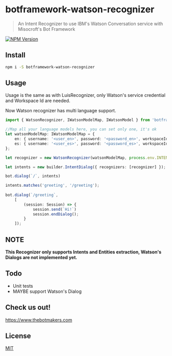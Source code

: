# botframework-watson-recognizer

> An Intent Recognizer to use IBM's Watson Conversation service with Misocroft's Bot Framework

[![NPM Version][npm-image]][npm-url]

## Install

```bash
npm i -S botframework-watson-recognizer
```

## Usage

Usage is the same as with LuisRecognizer, only Watson's service credential and Workspace Id are needed.

Now Watson recognizer has multi language support.

```ts
import { WatsonRecognizer, IWatsonModelMap, IWatsonModel } from 'botframework-watson-recognizer';

//Map all your language models here, you can set only one, it's ok
let watsonModelMap: IWatsonModelMap = {
    en: { username: '<user_en>', password: '<password_en>', workspaceId: '<workspace-id_en>' },
    es: { username: '<user_es>', password: '<password_es>', workspaceId: '<workspace-id_es>' }
};

let recognizer = new WatsonRecognizer(watsonModelMap, process.env.INTENT_THRESHOLD);

let intents = new builder.IntentDialog({ recognizers: [recognizer] });

bot.dialog(`/`, intents)

intents.matches('greeting', '/greeting');
    
bot.dialog(`/greeting`,
    [
        (session: Session) => {
            session.send(`Hi!`)
            session.endDialog();
        }
    ]);
```

## NOTE

**This Recognizer only supports Intents and Entities extraction, Watson's Dialogs are not implemented yet.**

## Todo

- Unit tests
- MAYBE support Watson's Dialog 


## Check us out!

https://www.thebotmakers.com

## License

[MIT](http://vjpr.mit-license.org)

[npm-image]: https://img.shields.io/npm/v/botframework-watson-recognizer.svg
[npm-url]: https://npmjs.org/package/botframework-watson-recognizer